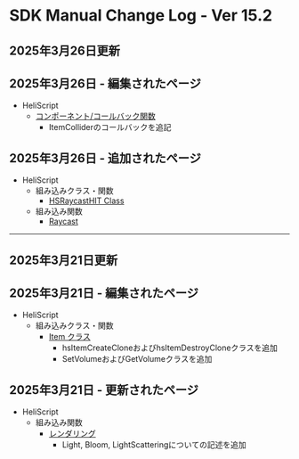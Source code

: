 # SDK Manual Change Log - Ver 15.2

## 2025年3月26日更新

## 2025年3月26日 - 編集されたページ

 - HeliScript 
     - [コンポーネント/コールバック関数](https://vrhikky.github.ioVketCloudSDK_Documents/15.2/hs/hs_component.html)
         - ItemColliderのコールバックを追記

## 2025年3月26日 - 追加されたページ

- HeliScript
    - 組み込みクラス・関数
        - [HSRaycastHIT Class](https://vrhikky.github.io/VketCloudSDK_Documents/15.2/en/hs/hs_struct_hsraycasthit.html)
    - 組み込み関数
        - [Raycast](https://vrhikky.github.io/VketCloudSDK_Documents/15.2/en/hs/hs_system_function_raycast.html)

---

## 2025年3月21日更新

## 2025年3月21日 - 編集されたページ

- HeliScript
    - 組み込みクラス・関数
        - [Item クラス](https://vrhikky.github.io/VketCloudSDK_Documents/15.2/hs/hs_class_item.html)
            - hsItemCreateCloneおよびhsItemDestroyCloneクラスを追加
            - SetVolumeおよびGetVolumeクラスを追加
## 2025年3月21日 - 更新されたページ

- HeliScript
    - 組み込み関数
        - [レンダリング](https://vrhikky.github.io/VketCloudSDK_Documents/15.2/hs/hs_system_function_rendering.html)
            - Light, Bloom, LightScatteringについての記述を追加
